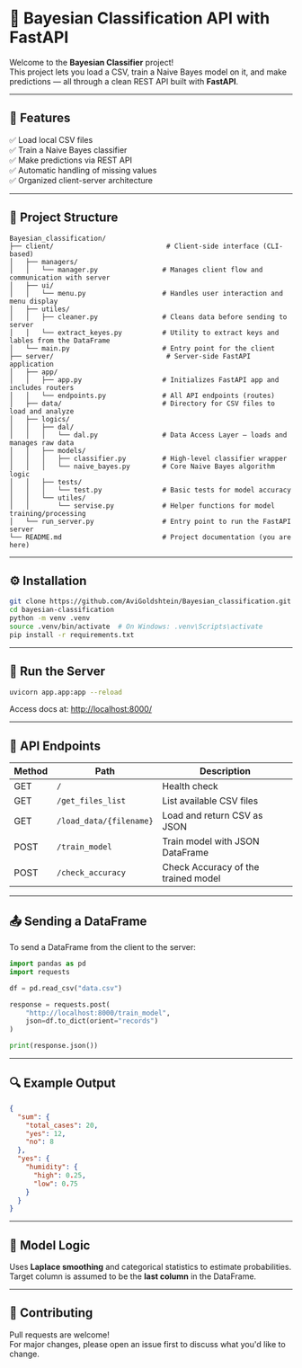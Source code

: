 # 🧠 Bayesian Classification API with FastAPI

Welcome to the **Bayesian Classifier** project!  
This project lets you load a CSV, train a Naive Bayes model on it, and make predictions — all through a clean REST API built with **FastAPI**.

---

## 🚀 Features

✅ Load local CSV files  
✅ Train a Naive Bayes classifier  
✅ Make predictions via REST API  
✅ Automatic handling of missing values  
✅ Organized client-server architecture

---

## 📁 Project Structure

```
Bayesian_classification/
├── client/                            # Client-side interface (CLI-based)
│   ├── managers/
│   │   └── manager.py                # Manages client flow and communication with server
│   ├── ui/
│   │   └── menu.py                   # Handles user interaction and menu display
│   ├── utiles/
│   │   ├── cleaner.py                # Cleans data before sending to server
│   │   └── extract_keyes.py          # Utility to extract keys and lables from the DataFrame
│   └── main.py                       # Entry point for the client
├── server/                            # Server-side FastAPI application
│   ├── app/
│   │   ├── app.py                    # Initializes FastAPI app and includes routers
│   │   └── endpoints.py              # All API endpoints (routes)
│   ├── data/                         # Directory for CSV files to load and analyze
│   ├── logics/
│   │   ├── dal/
│   │   │   └── dal.py                # Data Access Layer — loads and manages raw data
│   │   ├── models/
│   │   │   ├── classifier.py         # High-level classifier wrapper
│   │   │   └── naive_bayes.py        # Core Naive Bayes algorithm logic
│   │   ├── tests/
│   │   │   └── test.py               # Basic tests for model accuracy
│   │   └── utiles/
│   │       └── servise.py            # Helper functions for model training/processing
│   └── run_server.py                 # Entry point to run the FastAPI server
└── README.md                         # Project documentation (you are here)
```

---

## ⚙️ Installation

```bash
git clone https://github.com/AviGoldshtein/Bayesian_classification.git
cd bayesian-classification
python -m venv .venv
source .venv/bin/activate  # On Windows: .venv\Scripts\activate
pip install -r requirements.txt
```

---

## 🏁 Run the Server

```bash
uvicorn app.app:app --reload
```

Access docs at: [http://localhost:8000/](http://localhost:8000/)

---

## 🧪 API Endpoints

| Method | Path                     | Description                         |
|--------|--------------------------|-------------------------------------|
| GET    | `/`                      | Health check                        |
| GET    | `/get_files_list`        | List available CSV files            |
| GET    | `/load_data/{filename}`  | Load and return CSV as JSON         |
| POST   | `/train_model`           | Train model with JSON DataFrame     |
| POST   | `/check_accuracy`        | Check Accuracy of the trained model |

---

## 📤 Sending a DataFrame

To send a DataFrame from the client to the server:

```python
import pandas as pd
import requests

df = pd.read_csv("data.csv")

response = requests.post(
    "http://localhost:8000/train_model",
    json=df.to_dict(orient="records")
)

print(response.json())
```

---

## 🔍 Example Output

```json
{
  "sum": {
    "total_cases": 20,
    "yes": 12,
    "no": 8
  },
  "yes": {
    "humidity": {
      "high": 0.25,
      "low": 0.75
    }
  }
}
```

---

## 🧠 Model Logic

Uses **Laplace smoothing** and categorical statistics to estimate probabilities.  
Target column is assumed to be the **last column** in the DataFrame.

---

## 🤝 Contributing

Pull requests are welcome!  
For major changes, please open an issue first to discuss what you'd like to change.
